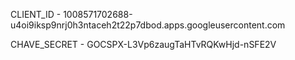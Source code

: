 CLIENT_ID - 1008571702688-u4oi9iksp9nrj0h3ntaceh2t22p7dbod.apps.googleusercontent.com

CHAVE_SECRET - 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